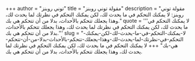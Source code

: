 +++
author = "توني روبنز"
title = "مقولة توني روبنز"
description = "مقولة توني روبنز: لا يمكنك التحكم في ما يحدث لك، لكن يمكنك التحكم في نظرتك لما يحدث لك، وهذا يجعلك تتحكم بالأحداث، بدلا من أن تتحكم هي بك."
quote = '''لا يمكنك التحكم في ما يحدث لك، لكن يمكنك التحكم في نظرتك لما يحدث لك، وهذا يجعلك تتحكم بالأحداث، بدلا من أن تتحكم هي بك.''' 
slug = "لا-يمكنك-التحكم-في-ما-يحدث-لك-لكن-يمكنك-التحكم-في-نظرتك-لما-يحدث-لك-وهذا-يجعلك-تتحكم-بالأحداث-بدلا-من-أن-تتحكم-هي-بك"
+++
لا يمكنك التحكم في ما يحدث لك، لكن يمكنك التحكم في نظرتك لما يحدث لك، وهذا يجعلك تتحكم بالأحداث، بدلا من أن تتحكم هي بك.
